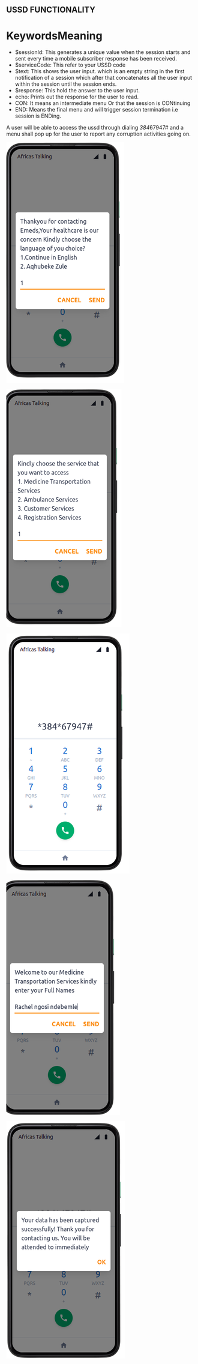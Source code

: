 ## USSD FUNCTIONALITY ##

# KeywordsMeaning #

- $sessionId: This generates a unique value when the session starts and sent every time a mobile subscriber response has been received.
- $serviceCode: This refer to your USSD code
 - $text: This shows the user input. which is an empty string in the first notification of a session which after that concatenates all the user input within the session until the session ends.
- $response: This hold the answer to the user input.
- echo: Prints out the response for the user to read.
- CON: It means an intermediate menu Or that the session is CONtinuing
- END: Means the final menu and will trigger session termination i.e session is ENDing.

A user will be able to access the ussd through dialing *384*67947# and a menu shall pop up for the user to report any corruption activities going on.



![ussdcodepicture](images/opening.png)

![ussdcodepicture](images/service.png)

![ussdcodepicture](images/code.png)

![ussdcodepicture](images/name.png)

![ussdcodepicture](images/attend.png)

